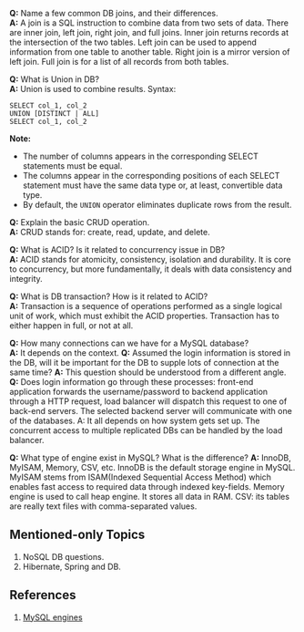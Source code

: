 **Q:** Name a few common DB joins, and their differences.  
**A:** A join is a SQL instruction to combine data from two sets of data.  There are inner join, left join, right join, and full joins. 
Inner join returns records at the intersection of the two tables. 
Left join can be used to append information from one table  to another table. 
Right join is a mirror version of left join. 
Full join is for a list of all records from both tables. 

**Q:** What is Union in DB?  
**A:** Union is used to combine results. 
Syntax: 

```
SELECT col_1, col_2
UNION [DISTINCT | ALL]
SELECT col_1, col_2
```
**Note:** 
- The number of columns appears in the corresponding SELECT statements must be equal. 
- The columns appear in the corresponding positions of each SELECT statement must have the same data type or, at least, convertible data type. 
- By default, the `UNION` operator eliminates duplicate rows from the result. 

**Q:** Explain the basic CRUD operation.   
**A:** CRUD stands for: create, read, update, and delete. 

**Q:** What is ACID? Is it related to concurrency issue in DB?   
**A:** ACID stands for atomicity, consistency, isolation and durability. It is core to concurrency, but more fundamentally, it deals with data consistency and integrity.

**Q:** What is DB transaction? How is it related to ACID?  
**A:** Transaction is a sequence of operations performed as a single logical unit of work, which must exhibit the ACID properties. Transaction has to either happen in full, or not at all. 

**Q:** How many connections can we have for a MySQL database?  
**A:** It depends on the context. 
**Q:** Assumed the login information is stored in the DB, will it be important for the DB to supple lots of connection at the same time?
**A:** This question should be understood from a different angle.
**Q:** Does login information go through these processes: front-end application forwards the username/password to backend application through a HTTP request, load balancer will dispatch this request to one of back-end servers.  The selected backend server will communicate with one of the databases.
A: It all depends on how system gets set up. The concurrent access to multiple replicated DBs can be handled by the load balancer. 

**Q:** What type of engine exist in MySQL? What is the difference?
**A:** InnoDB, MyISAM, Memory, CSV, etc. 
InnoDB  is the default storage engine in MySQL. 
MyISAM stems from ISAM(Indexed Sequential Access Method) which enables fast access to required data through indexed key-fields. 
Memory engine is used to call heap engine. It stores all data in RAM. 
CSV: its tables are really text files with comma-separated values.

## Mentioned-only Topics
1. NoSQL DB questions.
2. Hibernate, Spring and DB.

## References
1. [MySQL engines](http://dev.mysql.com/doc/refman/5.7/en/storage-engines.html)
